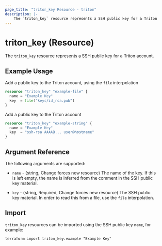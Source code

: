 ```yaml
---
page_title: "triton_key Resource - triton"
description: |-
    The `triton_key` resource represents a SSH public key for a Triton account.
---
```


# triton_key (Resource)

The `triton_key` resource represents a SSH public key for a Triton account.

## Example Usage

Add a public key to the Triton account, using the `file` interpolation

```terraform
resource "triton_key" "example-file" {
  name = "Example Key"
  key  = file("keys/id_rsa.pub")
}
```

Add a public key to the Triton account

```terraform
resource "triton_key" "example-string" {
  name = "Example Key"
  key  = "ssh-rsa AAAAB... user@hostname"
}
```

## Argument Reference

The following arguments are supported:

* `name` - (string, Change forces new resource) The name of the key. If this is left empty, the name is inferred from the comment in the SSH public key material.

* `key` - (string, Required, Change forces new resource) The SSH public key material. In order to read this from a file, use the `file` interpolation.

## Import

`triton_key` resources can be imported using the SSH public key `name`, for example:

```shell
terraform import triton_key.example "Example Key"
```
